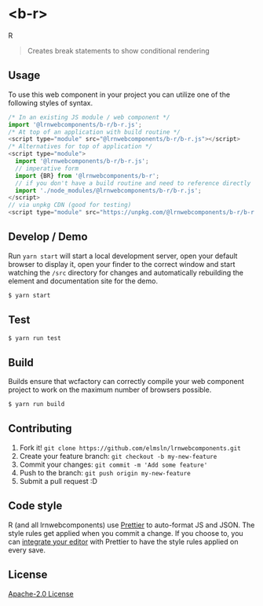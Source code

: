 # &lt;b-r&gt;

R
> Creates break statements to show conditional rendering

## Usage
To use this web component in your project you can utilize one of the following styles of syntax.

```js
/* In an existing JS module / web component */
import '@lrnwebcomponents/b-r/b-r.js';
/* At top of an application with build routine */
<script type="module" src="@lrnwebcomponents/b-r/b-r.js"></script>
/* Alternatives for top of application */
<script type="module">
  import '@lrnwebcomponents/b-r/b-r.js';
  // imperative form
  import {BR} from '@lrnwebcomponents/b-r';
  // if you don't have a build routine and need to reference directly
  import './node_modules/@lrnwebcomponents/b-r/b-r.js';
</script>
// via unpkg CDN (good for testing)
<script type="module" src="https://unpkg.com/@lrnwebcomponents/b-r/b-r.js"></script>
```

## Develop / Demo
Run `yarn start` will start a local development server, open your default browser to display it, open your finder to the correct window and start watching the `/src` directory for changes and automatically rebuilding the element and documentation site for the demo.
```bash
$ yarn start
```

## Test

```bash
$ yarn run test
```

## Build
Builds ensure that wcfactory can correctly compile your web component project to
work on the maximum number of browsers possible.
```bash
$ yarn run build
```

## Contributing

1. Fork it! `git clone https://github.com/elmsln/lrnwebcomponents.git`
2. Create your feature branch: `git checkout -b my-new-feature`
3. Commit your changes: `git commit -m 'Add some feature'`
4. Push to the branch: `git push origin my-new-feature`
5. Submit a pull request :D

## Code style

R (and all lrnwebcomponents) use [Prettier][prettier] to auto-format JS and JSON.  The style rules get applied when you commit a change.  If you choose to, you can [integrate your editor][prettier-ed] with Prettier to have the style rules applied on every save.

[prettier]: https://github.com/prettier/prettier/
[prettier-ed]: https://github.com/prettier/prettier/#editor-integration
[polyserve]: https://github.com/Polymer/polyserve
[web-component-tester]: https://github.com/Polymer/web-component-tester

## License
[Apache-2.0 License](http://opensource.org/licenses/Apache-2.0)